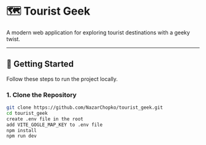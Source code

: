 # 🗺️ Tourist Geek

A modern web application for exploring tourist destinations with a geeky twist.

---

## 🚀 Getting Started

Follow these steps to run the project locally.

### 1. Clone the Repository

```bash
git clone https://github.com/NazarChopko/tourist_geek.git
cd tourist_geek
create .env file in the root
add VITE_GOGLE_MAP_KEY to .env file
npm install
npm run dev
